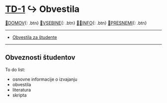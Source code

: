 # [TD-1](./index.md) ↪ Obvestila

[🏡DOMOV](./index.md){: .btn}
[📝VSEBINE](./Vsebine/index.md){: .btn}
[👨‍🎓INFO](./info.md){: .btn}
[💾PRESNEMI](./Presnemi/index.md){: .btn}

---

- [Obvestila za študente](./Obvestila/index.md)

---

## Obveznosti študentov

To do list:
- osnovne informacije o izvajanju
- obvestila
- literatura
- skripta
